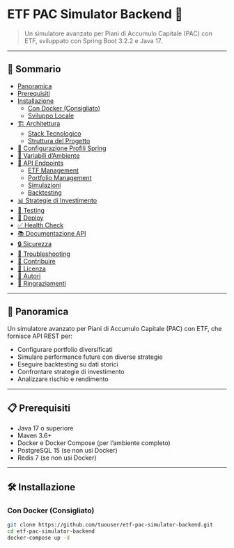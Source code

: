 # ETF PAC Simulator Backend 🚀

> Un simulatore avanzato per Piani di Accumulo Capitale (PAC) con ETF, sviluppato con Spring Boot 3.2.2 e Java 17.

---

## 📖 Sommario

- [Panoramica](#-panoramica)  
- [Prerequisiti](#-prerequisiti)  
- [Installazione](#-installazione)  
  - [Con Docker (Consigliato)](#con-docker-consigliato)  
  - [Sviluppo Locale](#sviluppo-locale)  
- [🏗️ Architettura](#️-architettura)  
  - [Stack Tecnologico](#stack-tecnologico)  
  - [Struttura del Progetto](#struttura-del-progetto)  
- [🔧 Configurazione Profili Spring](#-configurazione-profili-spring)  
- [📡 Variabili d’Ambiente](#-variabili-daambiente)  
- [📡 API Endpoints](#-api-endpoints)  
  - [ETF Management](#etf-management)  
  - [Portfolio Management](#portfolio-management)  
  - [Simulazioni](#simulazioni)  
  - [Backtesting](#backtesting)  
- [📊 Strategie di Investimento](#-strategie-di-investimento)  
- [🧪 Testing](#-testing)  
- [🚀 Deploy](#-deploy)  
- [✅ Health Check](#-health-check)  
- [📚 Documentazione API](#-documentazione-api)  
- [🔒 Sicurezza](#-sicurezza)  
- [🐛 Troubleshooting](#-troubleshooting)  
- [🤝 Contribuire](#-contribuire)  
- [📄 Licenza](#-licenza)  
- [👥 Autori](#-autori)  
- [🙏 Ringraziamenti](#-ringraziamenti)  

---

## 🚀 Panoramica

Un simulatore avanzato per Piani di Accumulo Capitale (PAC) con ETF, che fornisce API REST per:

- Configurare portfolio diversificati  
- Simulare performance future con diverse strategie  
- Eseguire backtesting su dati storici  
- Confrontare strategie di investimento  
- Analizzare rischio e rendimento  

---

## 📋 Prerequisiti

- Java 17 o superiore  
- Maven 3.6+  
- Docker e Docker Compose (per l’ambiente completo)  
- PostgreSQL 15 (se non usi Docker)  
- Redis 7 (se non usi Docker)  

---

## 🛠️ Installazione

### Con Docker (Consigliato)

```bash
git clone https://github.com/tuouser/etf-pac-simulator-backend.git
cd etf-pac-simulator-backend
docker-compose up -d
